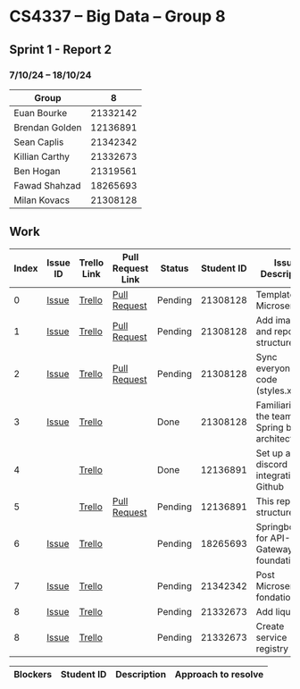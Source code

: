 # CS4337 – Big Data – Group 8
## Sprint 1 - Report 2
### 7/10/24 – 18/10/24

| Group          | 8        |
|----------------|----------|
| Euan Bourke    | 21332142 |
| Brendan Golden | 12136891 |
| Sean Caplis    | 21342342 |
| Killian Carthy | 21332673 |
| Ben Hogan      | 21319561 |
| Fawad Shahzad  | 18265693 |
| Milan Kovacs   | 21308128 |

## Work

| Index | Issue ID          | Trello Link         | Pull Request Link     | Status  | Student ID | Issue Description                                  | 
|-------|-------------------|---------------------|-----------------------|---------|------------|----------------------------------------------------|
| 0     | [Issue][issue_16] | [Trello][trello_32] | [Pull Request][pr_17] | Pending | 21308128   | Template for Microservices                         |
| 1     | [Issue][issue_22] | [Trello][trello_33] | [Pull Request][pr_20] | Pending | 21308128   | Add images and report structure                    |
| 2     | [Issue][issue_19] | [Trello][trello_35] | [Pull Request][pr_20] | Pending | 21308128   | Sync everyone's code (styles.xml)                  |
| 3     | [Issue][issue_23] | [Trello][trello_19] |                       | Done    | 21308128   | Familiarise the team with Spring boot architecture | 
| 4     |                   | [Trello][trello_36] |                       | Done    | 12136891   | Set up a discord integration for Github            |
| 5     |                   | [Trello][trello_33] | [Pull Request][pr_24] | Pending | 12136891   | This report structure                              |
| 6     | [Issue][issue_25] | [Trello][trello_12] |                       | Pending | 18265693   | Springboot for API-Gateway foundation              |
| 7     | [Issue][issue_21] | [Trello][trello_18] |                       | Pending | 21342342   | Post Microservice fondation                        |
| 8     | [Issue][issue_26] | [Trello][trello_17] |                       | Pending | 21332673   | Add liquibase                                      |
| 8     | [Issue][issue_26] | [Trello][trello_13] |                       | Pending | 21332673   | Create service registry                            |
[issue_16]: https://github.com/Third-Floor-CSIS/cs4337-Big-Data-Group/issues/16
[issue_19]: https://github.com/Third-Floor-CSIS/cs4337-Big-Data-Group/issues/19
[issue_22]: https://github.com/Third-Floor-CSIS/cs4337-Big-Data-Group/issues/22
[issue_23]: https://github.com/Third-Floor-CSIS/cs4337-Big-Data-Group/issues/23
[issue_25]: https://github.com/Third-Floor-CSIS/cs4337-Big-Data-Group/issues/25
[issue_21]: https://github.com/Third-Floor-CSIS/cs4337-Big-Data-Group/issues/21
[issue_26]: https://github.com/Third-Floor-CSIS/cs4337-Big-Data-Group/issues/26
[issue_26]: https://github.com/Third-Floor-CSIS/cs4337-Big-Data-Group/issues/27
[trello_13]: https://trello.com/c/3LMcupSB/13-create-service-registry
[trello_17]: https://trello.com/c/byGSYX2K/17-add-liquibase
[trello_18]: https://trello.com/c/blueC4WS/15-posts-microservice-foundations
[trello_19]: https://trello.com/c/aw4hsgn1/19-familiarise-the-team-with-springboot-layered-architecture
[trello_32]: https://trello.com/c/aI8gZGVV/32-template-microservice
[trello_33]: https://trello.com/c/aQ5SbfPd/33-add-documentation-images-to-repo
[trello_35]: https://trello.com/c/xpqAsiQ7/35-sync-code-styles
[trello_36]: https://trello.com/c/JpIkQlMn/36-discord-intergration-for-github
[pr_17]: https://github.com/Third-Floor-CSIS/cs4337-Big-Data-Group/pull/17
[pr_20]: https://github.com/Third-Floor-CSIS/cs4337-Big-Data-Group/pull/20
[pr_24]: https://github.com/Third-Floor-CSIS/cs4337-Big-Data-Group/pull/24
[trello_12]: https://trello.com/c/JublwPPu/12-create-api-gateway-module-foundations

| Blockers | Student ID | Description | Approach to resolve |
|----------|------------|-------------|---------------------|
